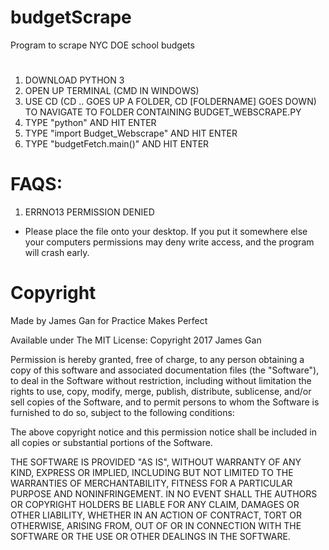 # budgetScrape
Program to scrape NYC DOE school budgets
#

1. DOWNLOAD PYTHON 3
2. OPEN UP TERMINAL (CMD IN WINDOWS)
3. USE CD (CD .. GOES UP A FOLDER, CD [FOLDERNAME] GOES DOWN) TO NAVIGATE TO FOLDER CONTAINING BUDGET_WEBSCRAPE.PY
4. TYPE "python" AND HIT ENTER
5. TYPE "import Budget_Webscrape" AND HIT ENTER
6. TYPE "budgetFetch.main()" AND HIT ENTER

#

# FAQS:
1. ERRNO13 PERMISSION DENIED
* Please place the file onto your desktop. If you put it somewhere else your computers permissions may deny write access, and the program will crash early.

#
# Copyright
Made by James Gan for Practice Makes Perfect

Available under The MIT License:
Copyright 2017 James Gan

Permission is hereby granted, free of charge, to any person obtaining a copy
of this software and associated documentation files (the "Software"), to deal
in the Software without restriction, including without limitation the rights to
use, copy, modify, merge, publish, distribute, sublicense, and/or sell copies of
the Software, and to permit persons to whom the Software is furnished to do so,
subject to the following conditions:

The above copyright notice and this permission notice shall be included in all
copies or substantial portions of the Software.

THE SOFTWARE IS PROVIDED "AS IS", WITHOUT WARRANTY OF ANY KIND, EXPRESS OR
IMPLIED, INCLUDING BUT NOT LIMITED TO THE WARRANTIES OF MERCHANTABILITY,
FITNESS FOR A PARTICULAR PURPOSE AND NONINFRINGEMENT. IN NO EVENT SHALL THE
AUTHORS OR COPYRIGHT HOLDERS BE LIABLE FOR ANY CLAIM, DAMAGES OR OTHER LIABILITY,
WHETHER IN AN ACTION OF CONTRACT, TORT OR OTHERWISE, ARISING FROM, OUT OF OR IN
CONNECTION WITH THE SOFTWARE OR THE USE OR OTHER DEALINGS IN THE SOFTWARE.
